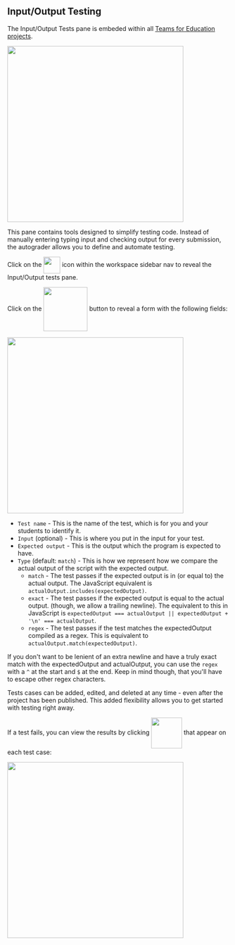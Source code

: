 ## Input/Output Testing

The Input/Output Tests pane is embeded within all [Teams for Education projects](./Projects).

<img src="https://cms.repl.it/assets/input-output-tests.png" style="width: 400px">

This pane contains tools designed to simplify testing code. Instead of manually entering typing input and checking output for every submission, the autograder allows you to define and automate testing. 

Click on the <img src="https://cms.repl.it/assets/flask-icon.png" style="width: 38px; margin: 0; display: inline-block; vertical-align: middle;"> icon within the workspace sidebar nav to reveal the Input/Output tests pane.

Click on the <img src="https://cms.repl.it/assets/input-output-tests-create-test.png" style="width: 100px; margin: 0; display: inline-block; vertical-align: middle;"> button to reveal a form with the following fields:

<img src="https://cms.repl.it/assets/input-output-tests-create.png" style="width:400px">

+ `Test name` - This is the name of the test, which is for you and your students to identify it. 
+ `Input` (optional) - This is where you put in the input for your test. 
+ `Expected output` - This is the output which the program is expected to have.
+ `Type` (default: `match`) - This is how we represent how we compare the actual output of the script with the expected output.
    + `match` - The test passes if the expected output is in (or equal to) the actual output.  The JavaScript equivalent is `actualOutput.includes(expectedOutput)`. 
    + `exact` - The test passes if the expected output is equal to the actual output. (though, we allow a trailing newline). The equivalent to this in JavaScript is `expectedOutput === actualOutput || expectedOutput + '\n' === actualOutput`.
    + `regex` - The test passes if the test matches the expectedOutput compiled as a regex. This is equivalent to `actualOutput.match(expectedOutput)`. 

If you don't want to be lenient of an extra newline and have a truly exact match with the expectedOutput and actualOutput, you can use the `regex` with a `^` at the start and `$` at the end. Keep in mind though, that you'll have to escape other regex characters.

Tests cases can be added, edited, and deleted at any time - even after the project has been published. This added flexibility allows you to get started with testing right away. 

If a test fails, you can view the results by clicking <img src="https://cms.repl.it/assets/input-output-tests-results-btn.png" style="width: 70px; margin: 0; display: inline-block; vertical-align: middle;"> that appear on each test case:

<img src="https://cms.repl.it/assets/input-output-tests-failed.png" style="width:400px">